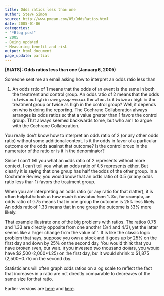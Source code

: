 ```yaml
---
title: Odds ratios less than one
author: Steve Simon
source: http://www.pmean.com/05/OddsRatios.html
date: 2005-01-06
categories:
- "*Blog post"
- 2005
- Being updated
- Measuring benefit and risk
output: html_document
page_update: partial
---
```

**[StATS]:** **Odds ratios less than one (January 6,
2005)**

Someone sent me an email asking how to interpret an odds ratio less than
1. An odds ratio of 1 means that the odds of an event is the same in
both the treatment and control group. An odds ratio of 2 means that the
odds is twice as high in one group versus the other. Is it twice as high
in the treatment group or twice as high in the control group? Well, it
depends on who is doing the reporting. The Cochrane Collaboration always
arranges its odds ratios so that a value greater than 1 favors the
control group. That always seemed backwards to me, but who am I to argue
with the Cochrane Collaboration.

You really don't know how to interpret an odds ratio of 2 (or any other
odds ratio) without some additional context. Is it the odds in favor of
a particular outcome or the odds against that outcome? Is the control
group in the numerator of the ratio or is it in the denominator?

Since I can't tell you what an odds ratio of 2 represents without more
context, I can't tell you what an odds ratio of 0.5 represents either.
But clearly it is saying that one group has half the odds of the other
group. In a Cochrane Review, you would know that an odds ratio of 0.5
(or any odds ratio less than 1) favors the treatment group.

When you are interpreting an odds ratio (or any ratio for that matter),
it is often helpful to look at how much it deviates from 1. So, for
example, an odds ratio of 0.75 means that in one group the outcome is
25% less likely. An odds ratio of 1.33 means that in one group the
outcome is 33% more likely.

That example illustrate one of the big problems with ratios. The ratios
0.75 and 1.33 are directly opposite from one another (3/4 and 4/3), yet
the latter seems like a larger change from the value of 1. It is like
the classic logic problem that says, suppose you own a stock and it goes
up by 25% on the first day and down by 25% on the second day. You would
think that you have broken even, but wait. If you invested two thousand
dollars, you would have \$2,500 (2,000\*1.25) on the first day, but it
would shrink to \$1,875 (2,500\*0.75) on the second day.

Statisticians will often graph odds ratios on a log scale to reflect the
fact that increases in a ratio are not directly comparable to decreases
of the same size for that ratio.

Earlier versions are [here][sim1] and [here][sim2].

[sim1]: http://www.pmean.com/05/OddsRatios.html
[sim2]: http://new.pmean.com/or-less-than-one/
